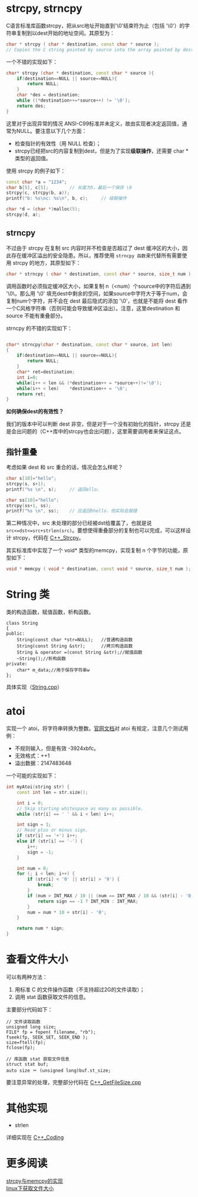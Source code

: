 # strcpy, strncpy

C语言标准库函数strcpy，把从src地址开始直到'\0'结束符为止（包括 '\0'）的字符串复制到以dest开始的地址空间。其原型为：

```c++
char * strcpy ( char * destination, const char * source );
// Copies the C string pointed by source into the array pointed by destination, including the terminating null character (and stopping at that point).
```

一个不错的实现如下：

```c++
char* strcpy (char * destination, const char * source ){
    if(destination==NULL || source==NULL){
        return NULL;
    }
    char *des = destination;
    while ((*destination++=*source++) != '\0');
    return des;
}
```

这里对于出现异常的情况 ANSI-C99标准并未定义，故由实现者决定返回值，通常为NULL。要注意以下几个方面：

* 检查指针的有效性（用 NULL 检查）；
* strcpy已经把src的内容复制到dest，但是为了实现**级联操作**，还需要 char *类型的返回值。

使用 strcpy 的例子如下：

```c++     
const char *a = "1234";
char b[5], c[5];        // 长度为5，最后一个保存 \0
strcpy(c, strcpy(b, a));
printf("b: %s\nc: %s\n", b, c);     // 级联操作

char *d = (char *)malloc(5);
strcpy(d, a);
```

## strncpy

不过由于 strcpy 在复制 src 内容时并不检查是否超过了 dest 缓冲区的大小，因此存在缓冲区溢出的安全隐患。所以，推荐使用 `strncpy 函数`来代替所有需要使用 strcpy 的地方，其原型如下：

```c++
char * strncpy ( char * destination, const char * source, size_t num );
```

调用函数时必须指定缓冲区大小，如果复制 n（<num）个source中的字符后遇到 '\0\，那么用 '\0' 填充dest中剩余的空间，如果source中字符大于等于num，会复制num个字符，并不会在 dest 最后隐式的添加 '\0'，也就是不能将 dest 看作一个C风格字符串（否则可能会导致缓冲区溢出）。注意，这里destination 和 source 不能有重叠部分。

strncpy 的不错的实现如下： 

```c++

char* strncpy(char * destination, const char * source, int len)
{
    if(destination==NULL || source==NULL){
        return NULL;
    }
    char* ret=destination;
    int i=0;
    while(i++ < len && (*destination++ = *source++)!='\0');
    while(i++ < len)    *destination++ = '\0';
    return ret;
}
```

**如何确保dest的有效性？**

我们的版本中可以判断 dest 非空，但是对于一个没有初始化的指针，strcpy 还是是会出问题的（C++库中的strcpy也会出问题），这里需要调用者来保证这点。

## 指针重叠

考虑如果 dest 和 src 重合的话，情况会怎么样呢？

```c++
char s[10]="hello";
strcpy(s, s+1);
printf("%s \n", s);     // 返回ello，

char ss[10]="hello";
strcpy(ss+1, ss);
printf("%s \n", ss);    // 应返回hhello，但实际会报错
```

第二种情况中，src 未处理的部分已经被dst给覆盖了，也就是说 `src<=dst<=src+strlen(src)`。要想使得重叠部分的复制也可以完成，可以这样设计 strcpy，代码在 [C++_Strcpy](../Coding/C++_Strcpy.cpp)。

其实标准库中实现了一个 void* 类型的memcpy，实现复制 n 个字节的功能，原型如下：

```c++
void * memcpy ( void * destination, const void * source, size_t num );
```

# String 类

类的构造函数，赋值函数，析构函数。

    class String
    {
    public:
        String(const char *str=NULL);   //普通构造函数
        String(const String &str);      //拷贝构造函数
        String & operator =(const String &str);//赋值函数
        ~String();//析构函数
    private:
        char* m_data;//用于保存字符串w
    };

具体实现（[String.cpp](../Coding/String.cpp)）

# atoi

实现一个 atoi，将字符串转换为整数。[官网文档](http://www.cplusplus.com/reference/cstdlib/atoi/)对 atoi 有规定，注意几个测试用例：

* 不规则输入，但是有效 -3924xbfc。
* 无效格式：++1
* 溢出数据：2147483648

一个可能的实现如下：

```c++
int myAtoi(string str) {
    const int len = str.size();

    int i = 0;
    // Skip starting whitespace as many as possible.
    while (str[i] == ' ' && i < len) i++;

    int sign = 1;
    // Read plus or minus sign.
    if (str[i] == '+') i++;
    else if (str[i] == '-') {
        i++;
        sign = -1;
    }

    int num = 0;
    for (; i < len; i++) {
        if (str[i] < '0' || str[i] > '9') {
            break;
        }
        if (num > INT_MAX / 10 || (num == INT_MAX / 10 && (str[i] - '0') > INT_MAX % 10)) {
            return sign == -1 ? INT_MIN : INT_MAX;
        }
        num = num * 10 + str[i] - '0';
    }

    return num * sign;
}
```

# 查看文件大小

可以有两种方法：

1. 用标准 C 的文件操作函数（不支持超过2G的文件读取）；
2. 调用 stat 函数获取文件的信息。

主要部分代码如下：

    // 文件读取函数
    unsigned long size;
    FILE* fp = fopen( filename, "rb");
    fseek(fp, SEEK_SET, SEEK_END );
    size=ftell(fp);
    fclose(fp);

    // 库函数 stat 获取文件信息
    struct stat buf;
    auto size ＝ (unsigned long)buf.st_size;

要注意异常的处理，完整部分代码在 [C++_GetFileSize.cpp](../Coding/C++_GetFileSize.cpp)

# 其他实现

* strlen

详细实现在 [C++_Coding](../Coding/C++_Coding.cpp)

# 更多阅读

[strcpy与memcpy的实现](http://hetaotao.net/2015/11/17/strcpy%E4%B8%8Ememcpy%E7%9A%84%E5%AE%9E%E7%8E%B0/)  
[linux下获取文件大小](http://www.vimer.cn/2009/12/linux下获取文件大小.html)  


